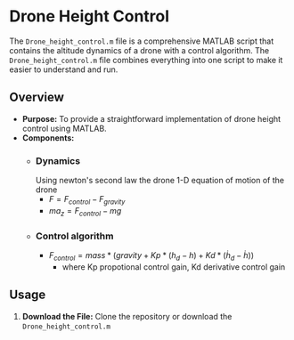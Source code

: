 
# Drone Height Control

The `Drone_height_control.m` file is a comprehensive MATLAB script that contains the altitude dynamics of a drone with a control algorithm. The `Drone_height_control.m` file combines everything into one script to make it easier to understand and run.

## Overview

- **Purpose:** To provide a straightforward implementation of drone height control using MATLAB.
- **Components:** 
  - ### Dynamics
    Using newton's second law the drone 1-D equation of motion of the drone
    - $` F = F_{control}-F_{gravity} `$
    - $` ma_{z} = F_{control} -mg `$
  - ### Control algorithm
    - $` F_{control} = mass*(gravity + Kp*(h_{d}-h)+Kd*(\dot{h}_{d}-\dot{h}))`$
        - where Kp propotional control gain, Kd derivative control gain

## Usage

1. **Download the File:**
   Clone the repository or download the `Drone_height_control.m` 
